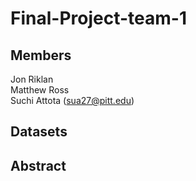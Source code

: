 # Final-Project-team-1
## Members
Jon Riklan  
Matthew Ross  
Suchi Attota (sua27@pitt.edu)
## Datasets
## Abstract

